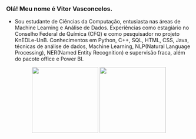 ### Olá! Meu nome é Vitor Vasconcelos.

- Sou estudante de Ciências da Computação, entusiasta nas áreas de Machine Learning e Análise de Dados. Experiências como estagiário no Conselho Federal de Química (CFQ) e como pesquisador no projeto KnEDLe-UnB. Conhecimentos em Python, C++, SQL, HTML, CSS, Java, técnicas de análise de dados, Machine Learning, NLP(Natural Language Processing), NER(Named Entity Recognition) e supervisão fraca, além do pacote office e Power BI.

<div align="center">
  <img height="180em" src="https://github-readme-stats.vercel.app/api?username=VitorVVO&show_icons=true&theme=radical&include_all_commits=true&count_private=true"/>
  <img height="180em" src="https://github-readme-stats.vercel.app/api/top-langs/?username=VitorVVO&layout=compact&langs_count=7&theme=radical"/>
</div>



